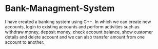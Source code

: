 # Bank-Managment-System
I have created a banking system using C++. In which we can create new accounts, login to existing accounts and perform activities such as withdraw money, deposit money, check account balance, show customer details and delete account and we can also transfer amount from one account to another.
